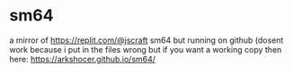 # sm64
a mirror of https://replit.com/@jscraft sm64 but running on github
(dosent work because i put in the files wrong but if you want a working copy then here: https://arkshocer.github.io/sm64/
